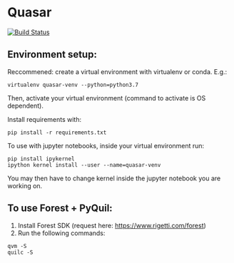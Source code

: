 # Quasar
[![Build Status](https://circleci.com/gh/qcware/quasar.svg?style=svg&circle-token=e85544db6236d5ecb720ac042a9a40d2f819a4ec)](https://circleci.com/gh/qcware/quasar.svg?style=svg&circle-token=e85544db6236d5ecb720ac042a9a40d2f819a4ec)

## Environment setup:
Reccommened: create a virtual environment with virtualenv or conda. E.g.:
```
virtualenv quasar-venv --python=python3.7
```
Then, activate your virtual environment (command to activate is OS dependent). <br>

Install requirements with:
```
pip install -r requirements.txt
```
To use with jupyter notebooks, inside your virtual environment run:
```
pip install ipykernel
ipython kernel install --user --name=quasar-venv
```
You may then have to change kernel inside the jupyter notebook you are working on.

## To use Forest + PyQuil:
1. Install Forest SDK (request here: https://www.rigetti.com/forest)<br/>
2. Run the following commands:
```
qvm -S 
quilc -S 
```
